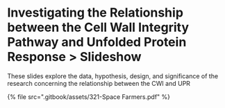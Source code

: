 # Investigating the Relationship between the Cell Wall Integrity Pathway and Unfolded Protein Response > Slideshow

These slides explore the data, hypothesis, design, and significance of the research concerning the relationship between the CWI and UPR



{% file src=".gitbook/assets/321-Space Farmers.pdf" %}



